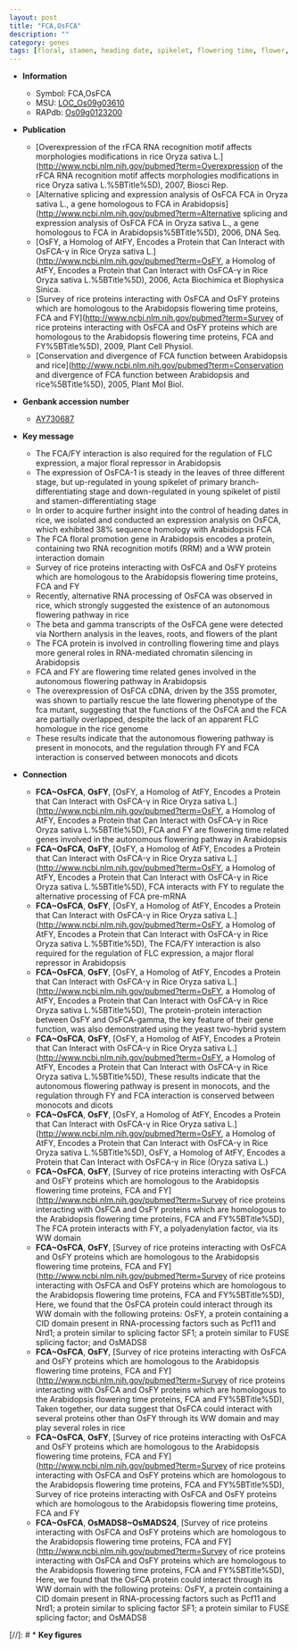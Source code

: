 ```yaml
---
layout: post
title: "FCA,OsFCA"
description: ""
category: genes
tags: [floral, stamen, heading date, spikelet, flowering time, flower, root]
---
```


* **Information**  
    + Symbol: FCA,OsFCA  
    + MSU: [LOC_Os09g03610](http://rice.plantbiology.msu.edu/cgi-bin/ORF_infopage.cgi?orf=LOC_Os09g03610)  
    + RAPdb: [Os09g0123200](http://rapdb.dna.affrc.go.jp/viewer/gbrowse_details/irgsp1?name=Os09g0123200)  

* **Publication**  
    + [Overexpression of the rFCA RNA recognition motif affects morphologies modifications in rice Oryza sativa L.](http://www.ncbi.nlm.nih.gov/pubmed?term=Overexpression of the rFCA RNA recognition motif affects morphologies modifications in rice Oryza sativa L.%5BTitle%5D), 2007, Biosci Rep.
    + [Alternative splicing and expression analysis of OsFCA FCA in Oryza sativa L., a gene homologous to FCA in Arabidopsis](http://www.ncbi.nlm.nih.gov/pubmed?term=Alternative splicing and expression analysis of OsFCA FCA in Oryza sativa L., a gene homologous to FCA in Arabidopsis%5BTitle%5D), 2006, DNA Seq.
    + [OsFY, a Homolog of AtFY, Encodes a Protein that Can Interact with OsFCA-γ in Rice Oryza sativa L.](http://www.ncbi.nlm.nih.gov/pubmed?term=OsFY, a Homolog of AtFY, Encodes a Protein that Can Interact with OsFCA-γ in Rice Oryza sativa L.%5BTitle%5D), 2006, Acta Biochimica et Biophysica Sinica.
    + [Survey of rice proteins interacting with OsFCA and OsFY proteins which are homologous to the Arabidopsis flowering time proteins, FCA and FY](http://www.ncbi.nlm.nih.gov/pubmed?term=Survey of rice proteins interacting with OsFCA and OsFY proteins which are homologous to the Arabidopsis flowering time proteins, FCA and FY%5BTitle%5D), 2009, Plant Cell Physiol.
    + [Conservation and divergence of FCA function between Arabidopsis and rice](http://www.ncbi.nlm.nih.gov/pubmed?term=Conservation and divergence of FCA function between Arabidopsis and rice%5BTitle%5D), 2005, Plant Mol Biol.

* **Genbank accession number**  
    + [AY730687](http://www.ncbi.nlm.nih.gov/nuccore/AY730687)

* **Key message**  
    + The FCA/FY interaction is also required for the regulation of FLC expression, a major floral repressor in Arabidopsis
    + The expression of OsFCA-1 is steady in the leaves of three different stage, but up-regulated in young spikelet of primary branch-differentiating stage and down-regulated in young spikelet of pistil and stamen-differentiating stage
    + In order to acquire further insight into the control of heading dates in rice, we isolated and conducted an expression analysis on OsFCA, which exhibited 38% sequence homology with Arabidopsis FCA
    + The FCA floral promotion gene in Arabidopsis encodes a protein, containing two RNA recognition motifs (RRM) and a WW protein interaction domain
    + Survey of rice proteins interacting with OsFCA and OsFY proteins which are homologous to the Arabidopsis flowering time proteins, FCA and FY
    + Recently, alternative RNA processing of OsFCA was observed in rice, which strongly suggested the existence of an autonomous flowering pathway in rice
    + The beta and gamma transcripts of the OsFCA gene were detected via Northern analysis in the leaves, roots, and flowers of the plant
    + The FCA protein is involved in controlling flowering time and plays more general roles in RNA-mediated chromatin silencing in Arabidopsis
    + FCA and FY are flowering time related genes involved in the autonomous flowering pathway in Arabidopsis
    + The overexpression of OsFCA cDNA, driven by the 35S promoter, was shown to partially rescue the late flowering phenotype of the fca mutant, suggesting that the functions of the OsFCA and the FCA are partially overlapped, despite the lack of an apparent FLC homologue in the rice genome
    + These results indicate that the autonomous flowering pathway is present in monocots, and the regulation through FY and FCA interaction is conserved between monocots and dicots

* **Connection**  
    + __FCA~OsFCA__, __OsFY__, [OsFY, a Homolog of AtFY, Encodes a Protein that Can Interact with OsFCA-γ in Rice Oryza sativa L.](http://www.ncbi.nlm.nih.gov/pubmed?term=OsFY, a Homolog of AtFY, Encodes a Protein that Can Interact with OsFCA-γ in Rice Oryza sativa L.%5BTitle%5D), FCA and FY are flowering time related genes involved in the autonomous flowering pathway in Arabidopsis
    + __FCA~OsFCA__, __OsFY__, [OsFY, a Homolog of AtFY, Encodes a Protein that Can Interact with OsFCA-γ in Rice Oryza sativa L.](http://www.ncbi.nlm.nih.gov/pubmed?term=OsFY, a Homolog of AtFY, Encodes a Protein that Can Interact with OsFCA-γ in Rice Oryza sativa L.%5BTitle%5D), FCA interacts with FY to regulate the alternative processing of FCA pre-mRNA
    + __FCA~OsFCA__, __OsFY__, [OsFY, a Homolog of AtFY, Encodes a Protein that Can Interact with OsFCA-γ in Rice Oryza sativa L.](http://www.ncbi.nlm.nih.gov/pubmed?term=OsFY, a Homolog of AtFY, Encodes a Protein that Can Interact with OsFCA-γ in Rice Oryza sativa L.%5BTitle%5D), The FCA/FY interaction is also required for the regulation of FLC expression, a major floral repressor in Arabidopsis
    + __FCA~OsFCA__, __OsFY__, [OsFY, a Homolog of AtFY, Encodes a Protein that Can Interact with OsFCA-γ in Rice Oryza sativa L.](http://www.ncbi.nlm.nih.gov/pubmed?term=OsFY, a Homolog of AtFY, Encodes a Protein that Can Interact with OsFCA-γ in Rice Oryza sativa L.%5BTitle%5D), The protein-protein interaction between OsFY and OsFCA-gamma, the key feature of their gene function, was also demonstrated using the yeast two-hybrid system
    + __FCA~OsFCA__, __OsFY__, [OsFY, a Homolog of AtFY, Encodes a Protein that Can Interact with OsFCA-γ in Rice Oryza sativa L.](http://www.ncbi.nlm.nih.gov/pubmed?term=OsFY, a Homolog of AtFY, Encodes a Protein that Can Interact with OsFCA-γ in Rice Oryza sativa L.%5BTitle%5D), These results indicate that the autonomous flowering pathway is present in monocots, and the regulation through FY and FCA interaction is conserved between monocots and dicots
    + __FCA~OsFCA__, __OsFY__, [OsFY, a Homolog of AtFY, Encodes a Protein that Can Interact with OsFCA-γ in Rice Oryza sativa L.](http://www.ncbi.nlm.nih.gov/pubmed?term=OsFY, a Homolog of AtFY, Encodes a Protein that Can Interact with OsFCA-γ in Rice Oryza sativa L.%5BTitle%5D), OsFY, a Homolog of AtFY, Encodes a Protein that Can Interact with OsFCA-γ in Rice (Oryza sativa L.)
    + __FCA~OsFCA__, __OsFY__, [Survey of rice proteins interacting with OsFCA and OsFY proteins which are homologous to the Arabidopsis flowering time proteins, FCA and FY](http://www.ncbi.nlm.nih.gov/pubmed?term=Survey of rice proteins interacting with OsFCA and OsFY proteins which are homologous to the Arabidopsis flowering time proteins, FCA and FY%5BTitle%5D), The FCA protein interacts with FY, a polyadenylation factor, via its WW domain
    + __FCA~OsFCA__, __OsFY__, [Survey of rice proteins interacting with OsFCA and OsFY proteins which are homologous to the Arabidopsis flowering time proteins, FCA and FY](http://www.ncbi.nlm.nih.gov/pubmed?term=Survey of rice proteins interacting with OsFCA and OsFY proteins which are homologous to the Arabidopsis flowering time proteins, FCA and FY%5BTitle%5D), Here, we found that the OsFCA protein could interact through its WW domain with the following proteins: OsFY, a protein containing a CID domain present in RNA-processing factors such as Pcf11 and Nrd1; a protein similar to splicing factor SF1; a protein similar to FUSE splicing factor; and OsMADS8
    + __FCA~OsFCA__, __OsFY__, [Survey of rice proteins interacting with OsFCA and OsFY proteins which are homologous to the Arabidopsis flowering time proteins, FCA and FY](http://www.ncbi.nlm.nih.gov/pubmed?term=Survey of rice proteins interacting with OsFCA and OsFY proteins which are homologous to the Arabidopsis flowering time proteins, FCA and FY%5BTitle%5D), Taken together, our data suggest that OsFCA could interact with several proteins other than OsFY through its WW domain and may play several roles in rice
    + __FCA~OsFCA__, __OsFY__, [Survey of rice proteins interacting with OsFCA and OsFY proteins which are homologous to the Arabidopsis flowering time proteins, FCA and FY](http://www.ncbi.nlm.nih.gov/pubmed?term=Survey of rice proteins interacting with OsFCA and OsFY proteins which are homologous to the Arabidopsis flowering time proteins, FCA and FY%5BTitle%5D), Survey of rice proteins interacting with OsFCA and OsFY proteins which are homologous to the Arabidopsis flowering time proteins, FCA and FY
    + __FCA~OsFCA__, __OsMADS8~OsMADS24__, [Survey of rice proteins interacting with OsFCA and OsFY proteins which are homologous to the Arabidopsis flowering time proteins, FCA and FY](http://www.ncbi.nlm.nih.gov/pubmed?term=Survey of rice proteins interacting with OsFCA and OsFY proteins which are homologous to the Arabidopsis flowering time proteins, FCA and FY%5BTitle%5D), Here, we found that the OsFCA protein could interact through its WW domain with the following proteins: OsFY, a protein containing a CID domain present in RNA-processing factors such as Pcf11 and Nrd1; a protein similar to splicing factor SF1; a protein similar to FUSE splicing factor; and OsMADS8

[//]: # * **Key figures**  


